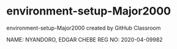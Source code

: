 # environment-setup-Major2000
environment-setup-Major2000 created by GitHub Classroom

NAME: NYANDORO, EDGAR CHEBE
REG NO: 2020-04-09982
